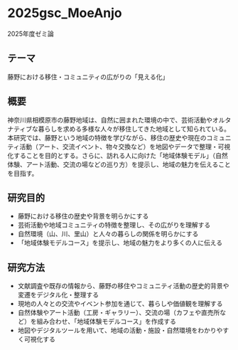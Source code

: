 # 2025gsc_MoeAnjo
2025年度ゼミ論

## テーマ
藤野における移住・コミュニティの広がりの「見える化」

## 概要
神奈川県相模原市の藤野地域は、自然に囲まれた環境の中で、芸術活動やオルタナティブな暮らしを求める多様な人々が移住してきた地域として知られている。本研究では、藤野という地域の特徴を学びながら、移住の歴史や現在のコミュニティ活動（アート、交流イベント、物々交換など）を地図やデータで整理・可視化することを目的とする。さらに、訪れる人に向けた「地域体験モデル」（自然体験、アート活動、交流の場などの巡り方）を提示し、地域の魅力を伝えることを目指す。  

## 研究目的
- 藤野における移住の歴史や背景を明らかにする  
- 芸術活動や地域コミュニティの特徴を整理し、その広がりを理解する  
- 自然環境（山、川、里山）と人々の暮らしの関係を明らかにする  
- 「地域体験モデルコース」を提示し、地域の魅力をより多くの人に伝える  

## 研究方法
- 文献調査や既存の情報から、藤野の移住やコミュニティ活動の歴史的背景や変遷をデジタル化・整理する
- 現地の人々との交流やイベント参加を通じて、暮らしや価値観を理解する  
- 自然体験やアート活動（工房・ギャラリー）、交流の場（カフェや直売所など）を組み合わせ、「地域体験モデルコース」を作成する  
- 地図やデジタルツールを用いて、地域の活動・施設・自然環境をわかりやすく可視化する  
